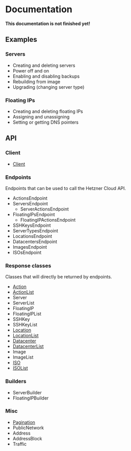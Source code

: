 # Documentation

**This documentation is not finished yet!**

## Examples

### Servers

 - Creating and deleting servers
 - Power off and on
 - Enabling and disabling backups
 - Rebuilding from image
 - Upgrading (changing server type)

### Floating IPs

 - Creating and deleting floating IPs
 - Assigning and unassigning
 - Setting or getting DNS pointers

## API

### Client

 - [Client](api/client.md)

### Endpoints

Endpoints that can be used to call the Hetzner Cloud API.

 - ActionsEndpoint
 - ServersEndpoint
   - ServerActionsEndpoint
 - FloatingIPsEndpoint
   - FloatingIPActionsEndpoint
 - SSHKeysEndpoint
 - ServerTypesEndpoint
 - LocationsEndpoint
 - DatacentersEndpoint
 - ImagesEndpoint
 - ISOsEndpoint

### Response classes

Classes that will directly be returned by endpoints.

 - [Action](api/action.md)
 - [ActionList](api/action-list.md)
 - Server
 - ServerList
 - FloatingIP
 - FloatingIPList
 - SSHKey
 - SSHKeyList
 - [Location](api/location.md)
 - [LocationList](api/location-list.md)
 - [Datacenter](api/datacenter.md)
 - [DatacenterList](api/datacenter-list.md)
 - Image
 - ImageList
 - [ISO](api/iso.md)
 - [ISOList](api/iso-list.md)

### Builders

 - ServerBuilder
 - FloatingIPBuilder

### Misc

 - [Pagination](api/pagination.md)
 - PublicNetwork
 - Address
 - AddressBlock
 - Traffic